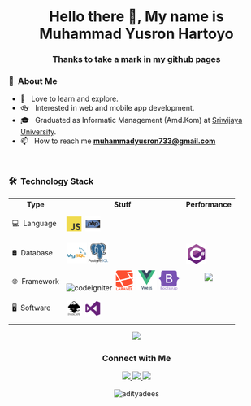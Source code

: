<h1 align="center">Hello there 👋, My name is Muhammad Yusron Hartoyo</h1>

<h3 align="center">Thanks to take a mark in my github pages</h3>

<h3> 👨 &nbsp;About Me </h3>

- 🤔 &nbsp; Love to learn and explore.
- 👓 &nbsp; Interested in web and mobile app development.
- 🎓 &nbsp; Graduated as Informatic Management (Amd.Kom) at [Sriwijaya University](https://unsri.ac.id).
- 📫 &nbsp; How to reach me **muhammadyusron733@gmail.com**
<br/>
<h3> 🛠 &nbsp;Technology Stack</h3>
<table>
	<tbody>
		<tr>
			<th>Type</th>
			<th>Stuff</th>
			<th>Performance</th>
		</tr>
		<tr>
			<td><p align="left">💻 &nbsp;Language</p></td>
			<td>
<img src="https://raw.githubusercontent.com/devicons/devicon/master/icons/javascript/javascript-original.svg" alt="javascript" width="30" height="30"/>&nbsp;
<img src="https://raw.githubusercontent.com/devicons/devicon/master/icons/php/php-original.svg" alt="php" width="30" height="30"/>&nbsp;
			<td rowspan="5">
			<img src="https://raw.githubusercontent.com/devicons/devicon/master/icons/csharp/csharp-original.svg" alt="csharp" width="40" height="40" style="max-width: 100%;">
			<p align="center">
				<a href="https://github.com/muhammadyusronn">
					<img height="180em" src="https://github-readme-stats.vercel.app/api/top-langs/?username=muhammadyusronn&theme=vue&layout=compact" />
				</a>
				</p>
			</td>
		</tr>
		<tr>
			<td><p align="left">🛢 &nbsp;Database</p></td>
			<td>
				<img src="https://raw.githubusercontent.com/devicons/devicon/master/icons/mysql/mysql-original-wordmark.svg" alt="mysql" width="40" height="40" style="max-width: 100%;"/>
				<img src="https://raw.githubusercontent.com/devicons/devicon/master/icons/postgresql/postgresql-original-wordmark.svg" alt="postgresql" width="40" height="40" style="max-width: 100%;">
			</td>
		</tr>
		<tr>
			<td><p align="left">🌐 &nbsp;Framework</p></td>
			<td> 
				<img src="https://camo.githubusercontent.com/cb2c772e9224dd5dc0e451cb4dc876e7e0aab84350175de5fe9fc9dd9ae555c6/68747470733a2f2f63646e2e776f726c64766563746f726c6f676f2e636f6d2f6c6f676f732f636f646569676e697465722e737667" alt="codeigniter" width="40" height="40" data-canonical-src="https://cdn.worldvectorlogo.com/logos/codeigniter.svg" style="max-width: 100%;">
				<img src="https://raw.githubusercontent.com/devicons/devicon/master/icons/laravel/laravel-plain-wordmark.svg" alt="laravel" width="40" height="40" style="max-width: 100%;">
				<img src="https://raw.githubusercontent.com/devicons/devicon/master/icons/vuejs/vuejs-original-wordmark.svg" alt="vuejs" width="40" height="40" style="max-width: 100%;">
				<img src="https://raw.githubusercontent.com/devicons/devicon/master/icons/bootstrap/bootstrap-plain-wordmark.svg" alt="bootstrap" width="40" height="40" style="max-width: 100%;">
			</td>
		</tr>
		<tr>
			<td><p align="left">🖥 &nbsp;Software</p></td>
			<td>
			<img src="https://raw.githubusercontent.com/devicons/devicon/master/icons/inkscape/inkscape-plain-wordmark.svg" alt="inkscape" width="30" height="30"/>&nbsp;
			<img src="https://raw.githubusercontent.com/devicons/devicon/master/icons/visualstudio/visualstudio-plain.svg" alt="figma" width="30" height="30"/>&nbsp;
			</td>
		</tr>
	</tbody>
</table>
<p align="center">
		<a href="https://github.com/muhammadyusronn">
		<img height="180em" src="https://github-readme-stats.vercel.app/api?username=muhammadyusronn&theme=vshow_icons=true&include_all_commits=true&count_private=true" />
		</a>
</p>
<h3 align="center"> Connect with Me </h3>
<p align="center">
	<a href="https://www.linkedin.com/in/muhammad-yusron-hartoyo-32a3271b4/">
		<img src="https://img.shields.io/badge/-Muhammad%20Yusron%20Hartoyo-0077B5?style=flat-square&logo=Linkedin&logoColor=white"/>
	</a>
	<a href="mailto:muhammadyusron733@gmail.com">
		<img src="https://img.shields.io/badge/-muhammadyusron733@gmail.com-D14836?style=flat-square&logo=Gmail&logoColor=white"/>
	</a>
	<a href="https://www.github.com/muhammadyusronn">
		<img src="https://img.shields.io/github/followers/muhammadyusronn?style=flat-square&logo=Github&logoColor=white"/>
	</a>
</p>
<p align="center">
	<img align="center" height="150em" src="https://github-readme-streak-stats.herokuapp.com/?user=muhammadyusronn&theme=ads-juicy-fresh" alt="adityadees" />
</p>
